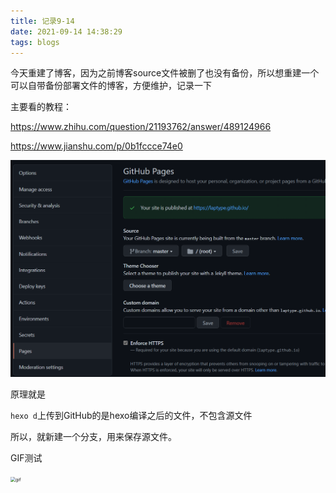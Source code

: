 ```yaml
---
title: 记录9-14
date: 2021-09-14 14:38:29
tags: blogs
---
```



今天重建了博客，因为之前博客source文件被删了也没有备份，所以想重建一个可以自带备份部署文件的博客，方便维护，记录一下

主要看的教程：

https://www.zhihu.com/question/21193762/answer/489124966

https://www.jianshu.com/p/0b1fccce74e0

<img src="记录9-14/image-20210914144037667.png" alt="image-20210914144037667" style="zoom:50%;" />

原理就是

`hexo d`上传到GitHub的是hexo编译之后的文件，不包含源文件

所以，就新建一个分支，用来保存源文件。



GIF测试



<img src="https://files.alexhchu.com/2021/09/14/37a4c15a35d38.gif" alt="gif" title="gif" style="zoom:50%;"/>

